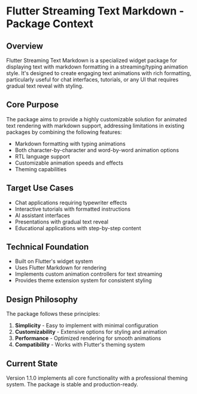 # Flutter Streaming Text Markdown - Package Context

## Overview
Flutter Streaming Text Markdown is a specialized widget package for displaying text with markdown formatting in a streaming/typing animation style. It's designed to create engaging text animations with rich formatting, particularly useful for chat interfaces, tutorials, or any UI that requires gradual text reveal with styling.

## Core Purpose
The package aims to provide a highly customizable solution for animated text rendering with markdown support, addressing limitations in existing packages by combining the following features:
- Markdown formatting with typing animations
- Both character-by-character and word-by-word animation options
- RTL language support
- Customizable animation speeds and effects
- Theming capabilities

## Target Use Cases
- Chat applications requiring typewriter effects
- Interactive tutorials with formatted instructions
- AI assistant interfaces
- Presentations with gradual text reveal
- Educational applications with step-by-step content

## Technical Foundation
- Built on Flutter's widget system
- Uses Flutter Markdown for rendering
- Implements custom animation controllers for text streaming
- Provides theme extension system for consistent styling

## Design Philosophy
The package follows these principles:
1. **Simplicity** - Easy to implement with minimal configuration
2. **Customizability** - Extensive options for styling and animation
3. **Performance** - Optimized rendering for smooth animations
4. **Compatibility** - Works with Flutter's theming system

## Current State
Version 1.1.0 implements all core functionality with a professional theming system. The package is stable and production-ready. 